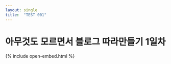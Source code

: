 ```yaml
---
layout: single
title:  "TEST 001"
---
```


# 아무것도 모르면서 블로그 따라만들기 1일차

{% include open-embed.html %}
